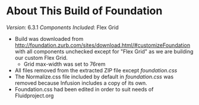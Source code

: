 # About This Build of Foundation

*Version*: 6.3.1
*Components Included*: Flex Grid

* Build was downloaded from http://foundation.zurb.com/sites/download.html/#customizeFoundation with all components unchecked except for "Flex Grid" as we are building our custom Flex Grid.
  * Grid max-width was set to 76rem
* All files removed from the extracted ZIP file except *foundation.css*
* The Normalize.css file included by default in *foundation.css* was removed because Infusion includes a copy of its own.
* Foundation.css had been edited in order to suit needs of Fluidproject.org

